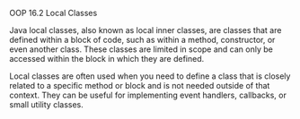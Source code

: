 OOP 16.2 Local Classes

Java local classes, also known as local inner classes, are classes that are defined within a block of code, such as within a method, constructor, or even another class. 
These classes are limited in scope and can only be accessed within the block in which they are defined.

Local classes are often used when you need to define a class that is closely related to a specific method or block and is not needed outside of that context. 
They can be useful for implementing event handlers, callbacks, or small utility classes.
